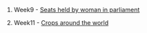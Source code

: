 1. Week9 - [Seats held by woman in parliament](https://lpinilla.github.io/infovis/makeovermonday/w9/seats_held_by_woman_in_parliament.html)

2. Week11 - [Crops around the world](https://lpinilla.github.io/infovis/makeovermonday/w11/crops_around_the_world.html)